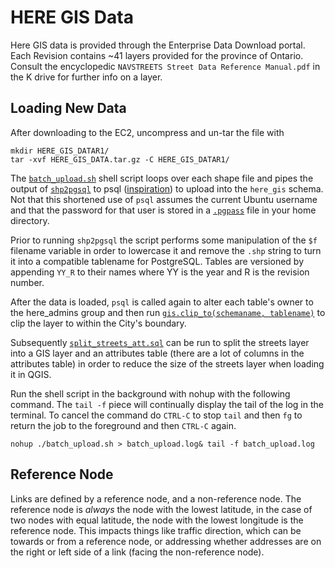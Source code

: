 # HERE GIS Data

Here GIS data is provided through the Enterprise Data Download portal. Each Revision contains ~41 layers provided for the province of Ontario. Consult the encyclopedic `NAVSTREETS Street Data Reference Manual.pdf` in the K drive for further info on a layer.

## Loading New Data 

After downloading to the EC2, uncompress and un-tar the file with
```shell
mkdir HERE_GIS_DATAR1/
tar -xvf HERE_GIS_DATA.tar.gz -C HERE_GIS_DATAR1/
```

The [`batch_upload.sh`](batch_upload.sh) shell script loops over each shape file and pipes the output of [`shp2pgsql`](http://postgis.net/docs/manual-2.1/using_postgis_dbmanagement.html#shp2pgsql_usage) to psql ([inspiration](http://gis.stackexchange.com/a/7806/36886)) to upload into the `here_gis` schema. Not that this shortened use of `psql` assumes the current Ubuntu username and that the password for that user is stored in a [`.pgpass`](https://www.postgresql.org/docs/current/static/libpq-pgpass.html) file in your home directory.

Prior to running `shp2pgsql` the script performs some manipulation of the `$f` filename variable in order to lowercase it and remove the `.shp` string to turn it into a compatible tablename for PostgreSQL. Tables are versioned by appending `YY_R` to their names where YY is the year and R is the revision number.

After the data is loaded, `psql` is called again to alter each table's owner to the here_admins group and then run [`gis.clip_to(schemaname, tablename)`](https://github.com/CityofToronto/bdit_pgutils/blob/master/gis/clip_to) to clip the layer to within the City's boundary. 

Subsequently [`split_streets_att.sql`](split_streets_att.sql) can be run to split the streets layer into a GIS layer and an attributes table (there are a lot of columns in the attributes table) in order to reduce the size of the streets layer when loading it in QGIS.

Run the shell script in the background with nohup with the following command. The `tail -f` piece will continually display the tail of the log in the terminal. To cancel the command do `CTRL-C` to stop `tail` and then `fg` to return the job to the foreground and then `CTRL-C` again.
```shell
nohup ./batch_upload.sh > batch_upload.log& tail -f batch_upload.log
```

## Reference Node

Links are defined by a reference node, and a non-reference node. The reference node is *always* the node with the lowest latitude, in the case of two nodes with equal latitude, the node with the lowest longitude is the reference node. This impacts things like traffic direction, which can be towards or from a reference node, or addressing whether addresses are on the right or left side of a link (facing the non-reference node). 